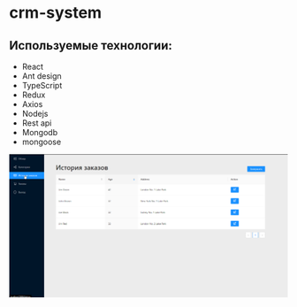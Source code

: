 # crm-system

## Используемые технологии:
- React
- Ant design
- TypeScript
- Redux
- Axios
- Nodejs
- Rest api
- Mongodb
- mongoose

![Image alt](https://github.com/maratreason/crm-system/blob/master/%D0%A1%D0%BA%D1%80%D0%B8%D0%BD%D1%88%D0%BE%D1%82%2022-09-2021%20143804.png)
